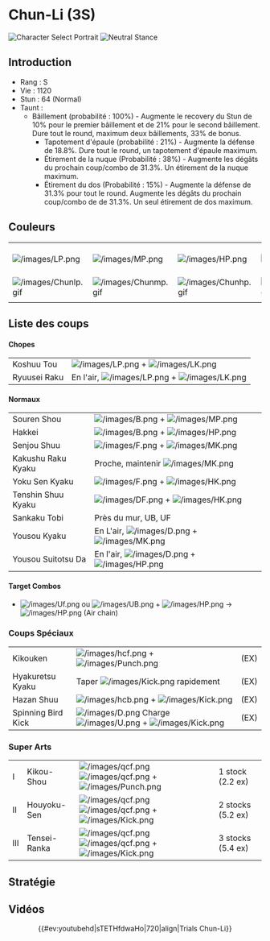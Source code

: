 # Chun-Li (3S)

![Character Select
Portrait](/images/Chunli3sport.gif "Character Select Portrait")
![Neutral Stance](/images/Chun-li-3sstance.gif "Neutral Stance")

## Introduction

- Rang : S
- Vie : 1120
- Stun : 64 (Normal)
- Taunt :
  - Bâillement (probabilité : 100%) - Augmente le recovery du Stun de
    10% pour le premier bâillement et de 21% pour le second bâillement.
    Dure tout le round, maximum deux bâillements, 33% de bonus.
    - Tapotement d'épaule (probabilité : 21%) - Augmente la défense de
      18.8%. Dure tout le round, un tapotement d'épaule maximum.
    - Étirement de la nuque (Probabilité : 38%) - Augmente les dégâts du
      prochain coup/combo de 31.3%. Un étirement de la nuque maximum.
    - Étirement du dos (Probabilité : 15%) - Augmente la défense de
      31.3% pour tout le round. Augmente les dégâts du prochain
      coup/combo de de 31.3%. Un seul étirement de dos maximum.

## Couleurs

|                                              |                                              |                                              |                                              |                                              |                                              |                                                                                                              |
|----------------------------------------------|----------------------------------------------|----------------------------------------------|----------------------------------------------|----------------------------------------------|----------------------------------------------|--------------------------------------------------------------------------------------------------------------|
| ![](/images/LP.png "/images/LP.png")         | ![](/images/MP.png "/images/MP.png")         | ![](/images/HP.png "/images/HP.png")         | ![](/images/LK.png "/images/LK.png")         | ![](/images/MK.png "/images/MK.png")         | ![](/images/HK.png "/images/HK.png")         | ![](/images/LP.png "/images/LP.png")![](/images/MK.png "/images/MK.png")![](/images/HP.png "/images/HP.png") |
| ![](/images/Chunlp.gif "/images/Chunlp.gif") | ![](/images/Chunmp.gif "/images/Chunmp.gif") | ![](/images/Chunhp.gif "/images/Chunhp.gif") | ![](/images/Chunlk.gif "/images/Chunlk.gif") | ![](/images/Chunmk.gif "/images/Chunmk.gif") | ![](/images/Chunhk.gif "/images/Chunhk.gif") | ![](/images/Chunlpmkhp.gif "/images/Chunlpmkhp.gif")                                                         |
|                                              |                                              |                                              |                                              |                                              |                                              |                                                                                                              |

## Liste des coups

#### Chopes

|              |                                                                                       |
|--------------|---------------------------------------------------------------------------------------|
| Koshuu Tou   | ![](/images/LP.png "/images/LP.png") + ![](/images/LK.png "/images/LK.png")           |
| Ryuusei Raku | En l'air, ![](/images/LP.png "/images/LP.png") + ![](/images/LK.png "/images/LK.png") |

#### Normaux

|                    |                                                                                     |
|--------------------|-------------------------------------------------------------------------------------|
| Souren Shou        | ![](/images/B.png "/images/B.png") + ![](/images/MP.png "/images/MP.png")           |
| Hakkei             | ![](/images/B.png "/images/B.png") + ![](/images/HP.png "/images/HP.png")           |
| Senjou Shuu        | ![](/images/F.png "/images/F.png") + ![](/images/MK.png "/images/MK.png")           |
| Kakushu Raku Kyaku | Proche, maintenir ![](/images/MK.png "/images/MK.png")                              |
| Yoku Sen Kyaku     | ![](/images/F.png "/images/F.png") + ![](/images/HK.png "/images/HK.png")           |
| Tenshin Shuu Kyaku | ![](/images/DF.png "/images/DF.png") + ![](/images/HK.png "/images/HK.png")         |
| Sankaku Tobi       | Près du mur, UB, UF                                                                 |
| Yousou Kyaku       | En L'air, ![](/images/D.png "/images/D.png") + ![](/images/MK.png "/images/MK.png") |
| Yousou Suitotsu Da | En l'air, ![](/images/D.png "/images/D.png") + ![](/images/HP.png "/images/HP.png") |

#### Target Combos

- ![](/images/Uf.png "/images/Uf.png") ou
  ![](/images/UB.png "/images/UB.png") +
  ![](/images/HP.png "/images/HP.png") -\>
  ![](/images/HP.png "/images/HP.png") (Air chain)

### Coups Spéciaux

|                    |                                                                                                                         |      |
|--------------------|-------------------------------------------------------------------------------------------------------------------------|------|
| Kikouken           | ![](/images/hcf.png "/images/hcf.png") + ![](/images/Punch.png "/images/Punch.png")                                     | (EX) |
| Hyakuretsu Kyaku   | Taper ![](/images/Kick.png "/images/Kick.png") rapidement                                                               | (EX) |
| Hazan Shuu         | ![](/images/hcb.png "/images/hcb.png") + ![](/images/Kick.png "/images/Kick.png")                                       | (EX) |
| Spinning Bird Kick | ![](/images/D.png "/images/D.png") Charge ![](/images/U.png "/images/U.png") + ![](/images/Kick.png "/images/Kick.png") | (EX) |

### Super Arts

|     |              |                                                                                                                            |                   |
|-----|--------------|----------------------------------------------------------------------------------------------------------------------------|-------------------|
| I   | Kikou-Shou   | ![](/images/qcf.png "/images/qcf.png") ![](/images/qcf.png "/images/qcf.png") + ![](/images/Punch.png "/images/Punch.png") | 1 stock (2.2 ex)  |
| II  | Houyoku-Sen  | ![](/images/qcf.png "/images/qcf.png") ![](/images/qcf.png "/images/qcf.png") + ![](/images/Kick.png "/images/Kick.png")   | 2 stocks (5.2 ex) |
| III | Tensei-Ranka | ![](/images/qcf.png "/images/qcf.png") ![](/images/qcf.png "/images/qcf.png") + ![](/images/Kick.png "/images/Kick.png")   | 3 stocks (5.4 ex) |

## Stratégie

## Vidéos

<center>

{{#ev:youtubehd\|sTETHfdwaHo\|720\|align\|Trials Chun-Li}}

</center>
